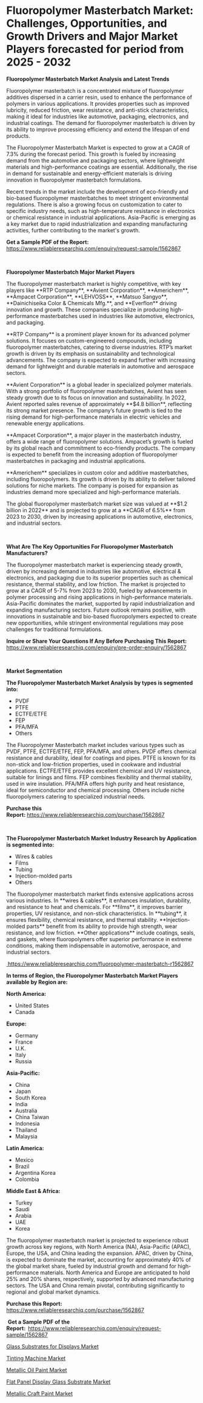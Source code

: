 <p><h1>Fluoropolymer Masterbatch Market: Challenges, Opportunities, and Growth Drivers and Major Market Players forecasted for period from 2025 - 2032</h1></p><p><strong>Fluoropolymer Masterbatch Market Analysis and Latest Trends</strong></p>
<p><p>Fluoropolymer masterbatch is a concentrated mixture of fluoropolymer additives dispersed in a carrier resin, used to enhance the performance of polymers in various applications. It provides properties such as improved lubricity, reduced friction, wear resistance, and anti-stick characteristics, making it ideal for industries like automotive, packaging, electronics, and industrial coatings. The demand for fluoropolymer masterbatch is driven by its ability to improve processing efficiency and extend the lifespan of end products.</p><p>The Fluoropolymer Masterbatch Market is expected to grow at a CAGR of 7.3% during the forecast period. This growth is fueled by increasing demand from the automotive and packaging sectors, where lightweight materials and high-performance coatings are essential. Additionally, the rise in demand for sustainable and energy-efficient materials is driving innovation in fluoropolymer masterbatch formulations.</p><p>Recent trends in the market include the development of eco-friendly and bio-based fluoropolymer masterbatches to meet stringent environmental regulations. There is also a growing focus on customization to cater to specific industry needs, such as high-temperature resistance in electronics or chemical resistance in industrial applications. Asia-Pacific is emerging as a key market due to rapid industrialization and expanding manufacturing activities, further contributing to the market's growth.</p></p>
<p><strong>Get a Sample PDF of the Report:&nbsp;</strong> <a href="https://www.reliableresearchiq.com/enquiry/request-sample/1562867?utm_campaign=1876&utm_medium=2&utm_source=Github&utm_content=ia&utm_term=25012025&utm_id=fluoropolymer-masterbatch">https://www.reliableresearchiq.com/enquiry/request-sample/1562867</a></p>
<p>&nbsp;</p>
<p><strong>Fluoropolymer Masterbatch Major Market Players</strong></p>
<p><p>The fluoropolymer masterbatch market is highly competitive, with key players like **RTP Company**, **Avient Corporation**, **Americhem**, **Ampacet Corporation**, **LEHVOSS**, **Matsuo Sangyo**, **Dainichiseika Color & Chemicals Mfg.**, and **Everflon** driving innovation and growth. These companies specialize in producing high-performance masterbatches used in industries like automotive, electronics, and packaging.</p><p>**RTP Company** is a prominent player known for its advanced polymer solutions. It focuses on custom-engineered compounds, including fluoropolymer masterbatches, catering to diverse industries. RTP’s market growth is driven by its emphasis on sustainability and technological advancements. The company is expected to expand further with increasing demand for lightweight and durable materials in automotive and aerospace sectors.</p><p>**Avient Corporation** is a global leader in specialized polymer materials. With a strong portfolio of fluoropolymer masterbatches, Avient has seen steady growth due to its focus on innovation and sustainability. In 2022, Avient reported sales revenue of approximately **$4.8 billion**, reflecting its strong market presence. The company’s future growth is tied to the rising demand for high-performance materials in electric vehicles and renewable energy applications.</p><p>**Ampacet Corporation**, a major player in the masterbatch industry, offers a wide range of fluoropolymer solutions. Ampacet’s growth is fueled by its global reach and commitment to eco-friendly products. The company is expected to benefit from the increasing adoption of fluoropolymer masterbatches in packaging and industrial applications.</p><p>**Americhem** specializes in custom color and additive masterbatches, including fluoropolymers. Its growth is driven by its ability to deliver tailored solutions for niche markets. The company is poised for expansion as industries demand more specialized and high-performance materials.</p><p>The global fluoropolymer masterbatch market size was valued at **$1.2 billion in 2022** and is projected to grow at a **CAGR of 6.5%** from 2023 to 2030, driven by increasing applications in automotive, electronics, and industrial sectors.</p></p>
<p>&nbsp;</p>
<p><strong>What Are The Key Opportunities For Fluoropolymer Masterbatch Manufacturers?</strong></p>
<p><p>The fluoropolymer masterbatch market is experiencing steady growth, driven by increasing demand in industries like automotive, electrical & electronics, and packaging due to its superior properties such as chemical resistance, thermal stability, and low friction. The market is projected to grow at a CAGR of 5-7% from 2023 to 2030, fueled by advancements in polymer processing and rising applications in high-performance materials. Asia-Pacific dominates the market, supported by rapid industrialization and expanding manufacturing sectors. Future outlook remains positive, with innovations in sustainable and bio-based fluoropolymers expected to create new opportunities, while stringent environmental regulations may pose challenges for traditional formulations.</p></p>
<p><strong>Inquire or Share Your Questions If Any Before Purchasing This Report:</strong> <a href="https://www.reliableresearchiq.com/enquiry/pre-order-enquiry/1562867?utm_campaign=1876&utm_medium=2&utm_source=Github&utm_content=ia&utm_term=25012025&utm_id=fluoropolymer-masterbatch">https://www.reliableresearchiq.com/enquiry/pre-order-enquiry/1562867</a></p>
<p>&nbsp;</p>
<p><strong>Market Segmentation</strong></p>
<p><strong>The Fluoropolymer Masterbatch Market Analysis by types is segmented into:</strong></p>
<p><ul><li>PVDF</li><li>PTFE</li><li>ECTFE/ETFE</li><li>FEP</li><li>PFA/MFA</li><li>Others</li></ul></p>
<p><p>The Fluoropolymer Masterbatch market includes various types such as PVDF, PTFE, ECTFE/ETFE, FEP, PFA/MFA, and others. PVDF offers chemical resistance and durability, ideal for coatings and pipes. PTFE is known for its non-stick and low-friction properties, used in cookware and industrial applications. ECTFE/ETFE provides excellent chemical and UV resistance, suitable for linings and films. FEP combines flexibility and thermal stability, used in wire insulation. PFA/MFA offers high purity and heat resistance, ideal for semiconductor and chemical processing. Others include niche fluoropolymers catering to specialized industrial needs.</p></p>
<p><strong>Purchase this Report:&nbsp;</strong><a href="https://www.reliableresearchiq.com/purchase/1562867?utm_campaign=1876&utm_medium=2&utm_source=Github&utm_content=ia&utm_term=25012025&utm_id=fluoropolymer-masterbatch">https://www.reliableresearchiq.com/purchase/1562867</a></p>
<p>&nbsp;</p>
<p><strong>The Fluoropolymer Masterbatch Market Industry Research by Application is segmented into:</strong></p>
<p><ul><li>Wires & cables</li><li>Films</li><li>Tubing</li><li>Injection-molded parts</li><li>Others</li></ul></p>
<p><p>The fluoropolymer masterbatch market finds extensive applications across various industries. In **wires & cables**, it enhances insulation, durability, and resistance to heat and chemicals. For **films**, it improves barrier properties, UV resistance, and non-stick characteristics. In **tubing**, it ensures flexibility, chemical resistance, and thermal stability. **Injection-molded parts** benefit from its ability to provide high strength, wear resistance, and low friction. **Other applications** include coatings, seals, and gaskets, where fluoropolymers offer superior performance in extreme conditions, making them indispensable in automotive, aerospace, and industrial sectors.</p></p>
<p><a href="https://www.reliableresearchiq.com/fluoropolymer-masterbatch-r1562867?utm_campaign=1876&utm_medium=2&utm_source=Github&utm_content=ia&utm_term=25012025&utm_id=fluoropolymer-masterbatch">&nbsp;https://www.reliableresearchiq.com/fluoropolymer-masterbatch-r1562867</a></p>
<p><strong>In terms of Region, the Fluoropolymer Masterbatch Market Players available by Region are:</strong></p>
<p>
    <p> <strong> North America: </strong>
        <ul>
            <li>United States</li>
            <li>Canada</li>
        </ul>
        </p> 
    <p> <strong> Europe: </strong>
        <ul>
            <li>Germany</li>
            <li>France</li>
            <li>U.K.</li>
            <li>Italy</li>
            <li>Russia</li>
        </ul>
        </p> 
    <p> <strong> Asia-Pacific: </strong>
        <ul>
            <li>China</li>
            <li>Japan</li>
            <li>South Korea</li>
            <li>India</li>
            <li>Australia</li>
            <li>China Taiwan</li>
            <li>Indonesia</li>
            <li>Thailand</li>
            <li>Malaysia</li>
        </ul>
        </p> 
    <p> <strong> Latin America: </strong>
        <ul>
            <li>Mexico</li>
            <li>Brazil</li>
            <li>Argentina Korea</li>
            <li>Colombia</li>
        </ul>
        </p> 
    <p> <strong> Middle East & Africa: </strong>
        <ul>
            <li>Turkey</li>
            <li>Saudi</li>
            <li>Arabia</li>
            <li>UAE</li>
            <li>Korea</li>
        </ul>
    </p>
    </p>
<p><p>The fluoropolymer masterbatch market is projected to experience robust growth across key regions, with North America (NA), Asia-Pacific (APAC), Europe, the USA, and China leading the expansion. APAC, driven by China, is expected to dominate the market, accounting for approximately 40% of the global market share, fueled by industrial growth and demand for high-performance materials. North America and Europe are anticipated to hold 25% and 20% shares, respectively, supported by advanced manufacturing sectors. The USA and China remain pivotal, contributing significantly to regional and global market dynamics.</p></p>
<p><strong>Purchase this Report: </strong><a href="https://www.reliableresearchiq.com/purchase/1562867?utm_campaign=1876&utm_medium=2&utm_source=Github&utm_content=ia&utm_term=25012025&utm_id=fluoropolymer-masterbatch">https://www.reliableresearchiq.com/purchase/1562867</a></p>
<p>&nbsp;<strong>Get a Sample PDF of the Report:&nbsp;&nbsp;</strong><a href="https://www.reliableresearchiq.com/enquiry/request-sample/1562867?utm_campaign=1876&utm_medium=2&utm_source=Github&utm_content=ia&utm_term=25012025&utm_id=fluoropolymer-masterbatch">https://www.reliableresearchiq.com/enquiry/request-sample/1562867</a></p>
<p><strong></strong></p>
<p><p><a href="https://www.linkedin.com/pulse/global-glass-substrates-displays-market-analysis-2025-2032-j2zqc?utm_campaign=1876&utm_medium=2&utm_source=Github&utm_content=ia&utm_term=25012025&utm_id=fluoropolymer-masterbatch">Glass Substrates for Displays Market</a></p><p><a href="https://www.linkedin.com/pulse/unlock-vital-data-tinting-machine-market-financial-summary-5jywc?utm_campaign=1876&utm_medium=2&utm_source=Github&utm_content=ia&utm_term=25012025&utm_id=fluoropolymer-masterbatch">Tinting Machine Market</a></p><p><a href="https://github.com/suleimannichelle7/Market-Research-Report-List-1/blob/main/metallic-oil-paint-market.md?utm_campaign=1876&utm_medium=2&utm_source=Github&utm_content=ia&utm_term=25012025&utm_id=fluoropolymer-masterbatch">Metallic Oil Paint Market</a></p><p><a href="https://www.linkedin.com/pulse/latest-trends-applications-growth-forecast-global-flat-panel-fwj7e?utm_campaign=1876&utm_medium=2&utm_source=Github&utm_content=ia&utm_term=25012025&utm_id=fluoropolymer-masterbatch">Flat Panel Display Glass Substrate Market</a></p><p><a href="https://github.com/krinerstormy331/Market-Research-Report-List-1/blob/main/metallic-craft-paint-market.md?utm_campaign=1876&utm_medium=2&utm_source=Github&utm_content=ia&utm_term=25012025&utm_id=fluoropolymer-masterbatch">Metallic Craft Paint Market</a></p></p>